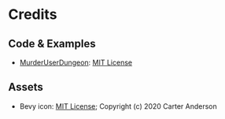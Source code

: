 # Credits

## Code & Examples

* [MurderUserDungeon](https://github.com/TheRealTeamFReSh/MurderUserDungeon): [MIT License](licenses/Bevy_MIT_License.md)

## Assets

* Bevy icon: [MIT License](licenses/Bevy_MIT_License.md); Copyright (c) 2020 Carter Anderson
